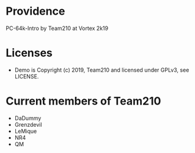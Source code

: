 # Providence
PC-64k-Intro by Team210 at Vortex 2k19

# Licenses
* Demo is Copyright (c) 2019, Team210 and licensed under GPLv3, see LICENSE.

# Current members of Team210
* DaDummy
* Grenzdevil
* LeMique
* NR4
* QM
